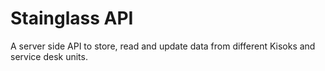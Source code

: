 # Stainglass API
A server side API to store, read and update data from different Kisoks and service desk units.


